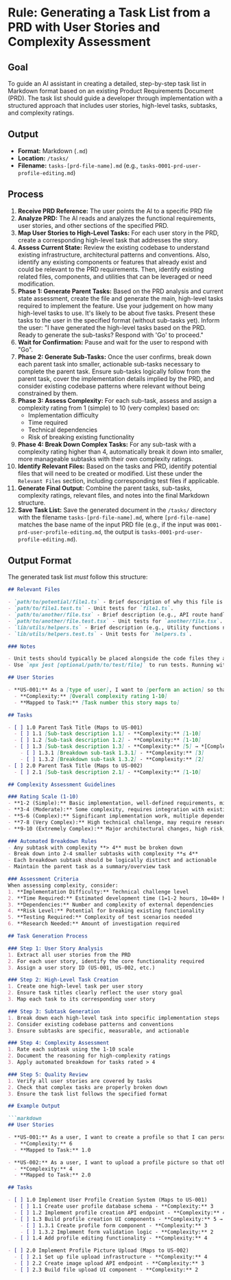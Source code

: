 # Rule: Generating a Task List from a PRD with User Stories and Complexity Assessment

## Goal

To guide an AI assistant in creating a detailed, step-by-step task list in Markdown format based on an existing Product Requirements Document (PRD). The task list should guide a developer through implementation with a structured approach that includes user stories, high-level tasks, subtasks, and complexity ratings.

## Output

- **Format:** Markdown (`.md`)
- **Location:** `/tasks/`
- **Filename:** `tasks-[prd-file-name].md` (e.g., `tasks-0001-prd-user-profile-editing.md`)

## Process

1.  **Receive PRD Reference:** The user points the AI to a specific PRD file
2.  **Analyze PRD:** The AI reads and analyzes the functional requirements, user stories, and other sections of the specified PRD.
3.  **Map User Stories to High-Level Tasks:** For each user story in the PRD, create a corresponding high-level task that addresses the story.
4.  **Assess Current State:** Review the existing codebase to understand existing infrastructure, architectural patterns and conventions. Also, identify any existing components or features that already exist and could be relevant to the PRD requirements. Then, identify existing related files, components, and utilities that can be leveraged or need modification.
5.  **Phase 1: Generate Parent Tasks:** Based on the PRD analysis and current state assessment, create the file and generate the main, high-level tasks required to implement the feature. Use your judgement on how many high-level tasks to use. It's likely to be about five tasks. Present these tasks to the user in the specified format (without sub-tasks yet). Inform the user: "I have generated the high-level tasks based on the PRD. Ready to generate the sub-tasks? Respond with 'Go' to proceed."
6.  **Wait for Confirmation:** Pause and wait for the user to respond with "Go".
7.  **Phase 2: Generate Sub-Tasks:** Once the user confirms, break down each parent task into smaller, actionable sub-tasks necessary to complete the parent task. Ensure sub-tasks logically follow from the parent task, cover the implementation details implied by the PRD, and consider existing codebase patterns where relevant without being constrained by them.
8.  **Phase 3: Assess Complexity:** For each sub-task, assess and assign a complexity rating from 1 (simple) to 10 (very complex) based on:
    - Implementation difficulty
    - Time required
    - Technical dependencies
    - Risk of breaking existing functionality
9.  **Phase 4: Break Down Complex Tasks:** For any sub-task with a complexity rating higher than 4, automatically break it down into smaller, more manageable subtasks with their own complexity ratings.
10. **Identify Relevant Files:** Based on the tasks and PRD, identify potential files that will need to be created or modified. List these under the `Relevant Files` section, including corresponding test files if applicable.
11. **Generate Final Output:** Combine the parent tasks, sub-tasks, complexity ratings, relevant files, and notes into the final Markdown structure.
12. **Save Task List:** Save the generated document in the `/tasks/` directory with the filename `tasks-[prd-file-name].md`, where `[prd-file-name]` matches the base name of the input PRD file (e.g., if the input was `0001-prd-user-profile-editing.md`, the output is `tasks-0001-prd-user-profile-editing.md`).

## Output Format

The generated task list _must_ follow this structure:

```markdown
## Relevant Files

- `path/to/potential/file1.ts` - Brief description of why this file is relevant (e.g., Contains the main component for this feature).
- `path/to/file1.test.ts` - Unit tests for `file1.ts`.
- `path/to/another/file.tsx` - Brief description (e.g., API route handler for data submission).
- `path/to/another/file.test.tsx` - Unit tests for `another/file.tsx`.
- `lib/utils/helpers.ts` - Brief description (e.g., Utility functions needed for calculations).
- `lib/utils/helpers.test.ts` - Unit tests for `helpers.ts`.

### Notes

- Unit tests should typically be placed alongside the code files they are testing (e.g., `MyComponent.tsx` and `MyComponent.test.tsx` in the same directory).
- Use `npx jest [optional/path/to/test/file]` to run tests. Running without a path executes all tests found by the Jest configuration.

## User Stories

- **US-001:** As a [type of user], I want to [perform an action] so that [benefit].
  - **Complexity:** [Overall complexity rating 1-10]
  - **Mapped to Task:** [Task number this story maps to]

## Tasks

- [ ] 1.0 Parent Task Title (Maps to US-001)
  - [ ] 1.1 [Sub-task description 1.1] - **Complexity:** [1-10]
  - [ ] 1.2 [Sub-task description 1.2] - **Complexity:** [1-10]
  - [ ] 1.3 [Sub-task description 1.3] - **Complexity:** [5] → *[Complex task - see breakdown below]*
    - [ ] 1.3.1 [Breakdown sub-task 1.3.1] - **Complexity:** [3]
    - [ ] 1.3.2 [Breakdown sub-task 1.3.2] - **Complexity:** [2]
- [ ] 2.0 Parent Task Title (Maps to US-002)
  - [ ] 2.1 [Sub-task description 2.1] - **Complexity:** [1-10]

## Complexity Assessment Guidelines

### Rating Scale (1-10)
- **1-2 (Simple):** Basic implementation, well-defined requirements, minimal dependencies
- **3-4 (Moderate):** Some complexity, requires integration with existing systems, moderate testing required
- **5-6 (Complex):** Significant implementation work, multiple dependencies, requires careful planning
- **7-8 (Very Complex):** High technical challenge, may require research, significant risk involved
- **9-10 (Extremely Complex):** Major architectural changes, high risk, may require multiple developers

### Automated Breakdown Rules
- Any subtask with complexity **> 4** must be broken down
- Break down into 2-4 smaller subtasks with complexity **≤ 4**
- Each breakdown subtask should be logically distinct and actionable
- Maintain the parent task as a summary/overview task

### Assessment Criteria
When assessing complexity, consider:
1. **Implementation Difficulty:** Technical challenge level
2. **Time Required:** Estimated development time (1=1-2 hours, 10=40+ hours)
3. **Dependencies:** Number and complexity of external dependencies
4. **Risk Level:** Potential for breaking existing functionality
5. **Testing Required:** Complexity of test scenarios needed
6. **Research Needed:** Amount of investigation required

## Task Generation Process

### Step 1: User Story Analysis
1. Extract all user stories from the PRD
2. For each user story, identify the core functionality required
3. Assign a user story ID (US-001, US-002, etc.)

### Step 2: High-Level Task Creation
1. Create one high-level task per user story
2. Ensure task titles clearly reflect the user story goal
3. Map each task to its corresponding user story

### Step 3: Subtask Generation
1. Break down each high-level task into specific implementation steps
2. Consider existing codebase patterns and conventions
3. Ensure subtasks are specific, measurable, and actionable

### Step 4: Complexity Assessment
1. Rate each subtask using the 1-10 scale
2. Document the reasoning for high-complexity ratings
3. Apply automated breakdown for tasks rated > 4

### Step 5: Quality Review
1. Verify all user stories are covered by tasks
2. Check that complex tasks are properly broken down
3. Ensure the task list follows the specified format

## Example Output

```markdown
## User Stories

- **US-001:** As a user, I want to create a profile so that I can personalize my experience.
  - **Complexity:** 6
  - **Mapped to Task:** 1.0

- **US-002:** As a user, I want to upload a profile picture so that others can recognize me.
  - **Complexity:** 4
  - **Mapped to Task:** 2.0

## Tasks

- [ ] 1.0 Implement User Profile Creation System (Maps to US-001)
  - [ ] 1.1 Create user profile database schema - **Complexity:** 3
  - [ ] 1.2 Implement profile creation API endpoint - **Complexity:** 4
  - [ ] 1.3 Build profile creation UI components - **Complexity:** 5 → *[Complex task - see breakdown below]*
    - [ ] 1.3.1 Create profile form component - **Complexity:** 3
    - [ ] 1.3.2 Implement form validation logic - **Complexity:** 2
  - [ ] 1.4 Add profile editing functionality - **Complexity:** 4

- [ ] 2.0 Implement Profile Picture Upload (Maps to US-002)
  - [ ] 2.1 Set up file upload infrastructure - **Complexity:** 4
  - [ ] 2.2 Create image upload API endpoint - **Complexity:** 3
  - [ ] 2.3 Build file upload UI component - **Complexity:** 2
```
```
